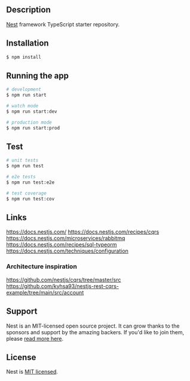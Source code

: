 ## Description

[Nest](https://github.com/nestjs/nest) framework TypeScript starter repository.

## Installation

```bash
$ npm install
```

## Running the app

```bash
# development
$ npm run start

# watch mode
$ npm run start:dev

# production mode
$ npm run start:prod
```

## Test

```bash
# unit tests
$ npm run test

# e2e tests
$ npm run test:e2e

# test coverage
$ npm run test:cov
```
## Links 
https://docs.nestjs.com/
https://docs.nestjs.com/recipes/cqrs
https://docs.nestjs.com/microservices/rabbitmq
https://docs.nestjs.com/recipes/sql-typeorm
https://docs.nestjs.com/techniques/configuration

### Architecture inspiration
https://github.com/nestjs/cqrs/tree/master/src
https://github.com/kyhsa93/nestjs-rest-cqrs-example/tree/main/src/account

## Support

Nest is an MIT-licensed open source project. It can grow thanks to the sponsors and support by the amazing backers. If you'd like to join them, please [read more here](https://docs.nestjs.com/support).

## License

Nest is [MIT licensed](LICENSE).
